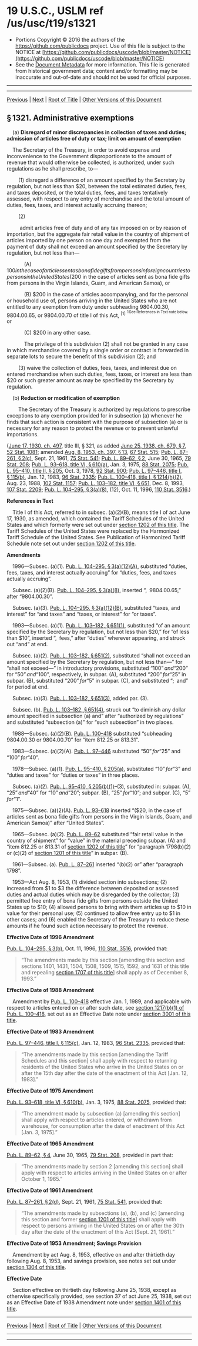 ---
---

# 19 U.S.C., USLM ref /us/usc/t19/s1321

* Portions Copyright © 2016 the authors of the https://github.com/publicdocs project.
  Use of this file is subject to the NOTICE at [https://github.com/publicdocs/uscode/blob/master/NOTICE](https://github.com/publicdocs/uscode/blob/master/NOTICE)
* See the [Document Metadata](././../../../../../..//README.md) for more information.
  This file is generated from historical government data; content and/or formatting may be inaccurate and out-of-date and should not be used for official purposes.

----------
----------

[Previous](./../../../../../..//us/usc/t19/ch4/stII/ptI/m__us_usc_t19_s1320.md) | [Next](./../../../../../..//us/usc/t19/ch4/stII/ptI/m__us_usc_t19_s1322.md) | [Root of Title](./../../../../../../) | [Other Versions of this Document](https://publicdocs.github.io/go/links?ns=uslm&ref=%2Fus%2Fusc%2Ft19%2Fs1321)

## § 1321. Administrative exemptions

    (a) __Disregard of minor discrepancies in collection of taxes and duties; admission of articles free of duty or tax; limit on amount of exemption__ 

    The Secretary of the Treasury, in order to avoid expense and inconvenience to the Government disproportionate to the amount of revenue that would otherwise be collected, is authorized, under such regulations as he shall prescribe, to—

        (1) disregard a difference of an amount specified by the Secretary by regulation, but not less than $20, between the total estimated duties, fees, and taxes deposited, or the total duties, fees, and taxes tentatively assessed, with respect to any entry of merchandise and the total amount of duties, fees, taxes, and interest actually accruing thereon;

        (2)

         admit articles free of duty and of any tax imposed on or by reason of importation, but the aggregate fair retail value in the country of shipment of articles imported by one person on one day and exempted from the payment of duty shall not exceed an amount specified by the Secretary by regulation, but not less than—

            (A) $100 in the case of articles sent as bona fide gifts from persons in foreign countries to persons in the United States ($200 in the case of articles sent as bona fide gifts from persons in the Virgin Islands, Guam, and American Samoa), or

            (B) $200 in the case of articles accompanying, and for the personal or household use of, persons arriving in the United States who are not entitled to any exemption from duty under subheading 9804.00.30, 9804.00.65, or 9804.00.70 of title I of this Act, <sup>\[1\]</sup>  <sup><sup> 1 See References in Text note below. </sup></sup>  or

            (C) $200 in any other case.

            The privilege of this subdivision (2) shall not be granted in any case in which merchandise covered by a single order or contract is forwarded in separate lots to secure the benefit of this subdivision (2); and

        (3) waive the collection of duties, fees, taxes, and interest due on entered merchandise when such duties, fees, taxes, or interest are less than $20 or such greater amount as may be specified by the Secretary by regulation.

    (b) __Reduction or modification of exemption__ 

        The Secretary of the Treasury is authorized by regulations to prescribe exceptions to any exemption provided for in subsection (a) whenever he finds that such action is consistent with the purpose of subsection (a) or is necessary for any reason to protect the revenue or to prevent unlawful importations.

([June 17, 1930, ch. 497][/us/act/1930-06-17/ch497], title III, § 321, as added [June 25, 1938, ch. 679, § 7][/us/act/1938-06-25/ch679/s7], [52 Stat. 1081][/us/stat/52/1081]; amended [Aug. 8, 1953, ch. 397, § 13][/us/act/1953-08-08/ch397/s13], [67 Stat. 515][/us/stat/67/515]; [Pub. L. 87–261, § 2(c)][/us/pl/87/261/s2/c], Sept. 21, 1961, [75 Stat. 541][/us/stat/75/541]; [Pub. L. 89–62, § 2][/us/pl/89/62/s2], June 30, 1965, [79 Stat. 208][/us/stat/79/208]; [Pub. L. 93–618, title VI, § 610(a)][/us/pl/93/618/s610/a], Jan. 3, 1975, [88 Stat. 2075][/us/stat/88/2075]; [Pub. L. 95–410, title II, § 205][/us/pl/95/410/s205], Oct. 3, 1978, [92 Stat. 900][/us/stat/92/900]; [Pub. L. 97–446, title I, § 115(b)][/us/pl/97/446/s115/b], Jan. 12, 1983, [96 Stat. 2335][/us/stat/96/2335]; [Pub. L. 100–418, title I, § 1214(h)(2)][/us/pl/100/418/s1214/h/2], Aug. 23, 1988, [102 Stat. 1157][/us/stat/102/1157]; [Pub. L. 103–182, title VI, § 651][/us/pl/103/182/s651], Dec. 8, 1993, [107 Stat. 2209][/us/stat/107/2209]; [Pub. L. 104–295, § 3(a)(8)][/us/pl/104/295/s3/a/8], (12), Oct. 11, 1996, [110 Stat. 3516][/us/stat/110/3516].)

 __References in Text__ 

    Title I of this Act, referred to in subsec. (a)(2)(B), means title I of act June 17, 1930, as amended, which contained the Tariff Schedules of the United States and which formerly were set out under [section 1202 of this title][/us/usc/t19/s1202]. The Tariff Schedules of the United States were replaced by the Harmonized Tariff Schedule of the United States. See Publication of Harmonized Tariff Schedule note set out under [section 1202 of this title][/us/usc/t19/s1202].

 __Amendments__ 

    1996—Subsec. (a)(1). [Pub. L. 104–295, § 3(a)(12)(A)][/us/pl/104/295/s3/a/12/A], substituted “duties, fees, taxes, and interest actually accruing” for “duties, fees, and taxes actually accruing”.

    Subsec. (a)(2)(B). [Pub. L. 104–295, § 3(a)(8)][/us/pl/104/295/s3/a/8], inserted “, 9804.00.65,” after “9804.00.30”.

    Subsec. (a)(3). [Pub. L. 104–295, § 3(a)(12)(B)][/us/pl/104/295/s3/a/12/B], substituted “taxes, and interest” for “and taxes” and “taxes, or interest” for “or taxes”.

    1993—Subsec. (a)(1). [Pub. L. 103–182, § 651(1)][/us/pl/103/182/s651/1], substituted “of an amount specified by the Secretary by regulation, but not less than $20,” for “of less than $10”, inserted “, fees,” after “duties” wherever appearing, and struck out “and” at end.

    Subsec. (a)(2). [Pub. L. 103–182, § 651(2)][/us/pl/103/182/s651/2], substituted “shall not exceed an amount specified by the Secretary by regulation, but not less than—” for “shall not exceed—” in introductory provisions, substituted “$100” and “$200” for “$50” and “$100”, respectively, in subpar. (A), substituted “$200” for “$25” in subpar. (B), substituted “$200” for “$5” in subpar. (C), and substituted “; and” for period at end.

    Subsec. (a)(3). [Pub. L. 103–182, § 651(3)][/us/pl/103/182/s651/3], added par. (3).

    Subsec. (b). [Pub. L. 103–182, § 651(4)][/us/pl/103/182/s651/4], struck out “to diminish any dollar amount specified in subsection (a) and” after “authorized by regulations” and substituted “subsection (a)” for “such subsection” in two places.

    1988—Subsec. (a)(2)(B). [Pub. L. 100–418][/us/pl/100/418] substituted “subheading 9804.00.30 or 9804.00.70” for “item 812.25 or 813.31”.

    1983—Subsec. (a)(2)(A). [Pub. L. 97–446][/us/pl/97/446] substituted “$50” for “$25” and “$100” for “$40”.

    1978—Subsec. (a)(1). [Pub. L. 95–410, § 205(a)][/us/pl/95/410/s205/a], substituted “$10” for “$3” and “duties and taxes” for “duties or taxes” in three places.

    Subsec. (a)(2). [Pub. L. 95–410, § 205(b)(1)][/us/pl/95/410/s205/b/1]–(3), substituted in: subpar. (A), “$25” and “$40” for “$10” and “$20”; subpar. (B), “$25” for “$10”; and subpar. (C), “$5” for “$1”.

    1975—Subsec. (a)(2)(A). [Pub. L. 93–618][/us/pl/93/618] inserted “($20, in the case of articles sent as bona fide gifts from persons in the Virgin Islands, Guam, and American Samoa)” after “United States”.

    1965—Subsec. (a)(2). [Pub. L. 89–62][/us/pl/89/62] substituted “fair retail value in the country of shipment” for “value” in the material preceding subpar. (A) and “item 812.25 or 813.31 of [section 1202 of this title][/us/usc/t19/s1202]” for “paragraph 1798(b)(2) or (c)(2) of [section 1201 of this title][/us/usc/t19/s1201]” in subpar. (B).

    1961—Subsec. (a). [Pub. L. 87–261][/us/pl/87/261] inserted “(b)(2) or” after “paragraph 1798”.

    1953—Act Aug. 8, 1953, (1) divided section into subsections; (2) increased from $1 to $3 the difference between deposited or assessed duties and actual duties which may be disregarded by the collector; (3) permitted free entry of bona fide gifts from persons outside the United States up to $10; (4) allowed persons to bring with them articles up to $10 in value for their personal use; (5) continued to allow free entry up to $1 in other cases; and (6) enabled the Secretary of the Treasury to reduce these amounts if he found such action necessary to protect the revenue.

 __Effective Date of 1996 Amendment__ 

[Pub. L. 104–295, § 3(b)][/us/pl/104/295/s3/b], Oct. 11, 1996, [110 Stat. 3516][/us/stat/110/3516], provided that: 

> “The amendments made by this section \[amending this section and sections 1401, 1431, 1504, 1508, 1509, 1515, 1592, and 1631 of this title and repealing [section 1707 of this title][/us/usc/t19/s1707]\] shall apply as of December 8, 1993.”

 __Effective Date of 1988 Amendment__ 

    Amendment by [Pub. L. 100–418][/us/pl/100/418] effective Jan. 1, 1989, and applicable with respect to articles entered on or after such date, see [section 1217(b)(1) of Pub. L. 100–418][/us/pl/100/418/s1217/b/1], set out as an Effective Date note under [section 3001 of this title][/us/usc/t19/s3001].

 __Effective Date of 1983 Amendment__ 

[Pub. L. 97–446, title I, § 115(c)][/us/pl/97/446/s115/c], Jan. 12, 1983, [96 Stat. 2335][/us/stat/96/2335], provided that: 

> “The amendments made by this section \[amending the Tariff Schedules and this section\] shall apply with respect to returning residents of the United States who arrive in the United States on or after the 15th day after the date of the enactment of this Act \[Jan. 12, 1983\].”

 __Effective Date of 1975 Amendment__ 

[Pub. L. 93–618, title VI, § 610(b)][/us/pl/93/618/s610/b], Jan. 3, 1975, [88 Stat. 2075][/us/stat/88/2075], provided that: 

> “The amendment made by subsection (a) \[amending this section\] shall apply with respect to articles entered, or withdrawn from warehouse, for consumption after the date of enactment of this Act \[Jan. 3, 1975\].”

 __Effective Date of 1965 Amendment__ 

[Pub. L. 89–62, § 4][/us/pl/89/62/s4], June 30, 1965, [79 Stat. 208][/us/stat/79/208], provided in part that: 

> “The amendments made by section 2 \[amending this section\] shall apply with respect to articles arriving in the United States on or after October 1, 1965.”

 __Effective Date of 1961 Amendment__ 

[Pub. L. 87–261, § 2(d)][/us/pl/87/261/s2/d], Sept. 21, 1961, [75 Stat. 541][/us/stat/75/541], provided that: 

> “The amendments made by subsections (a), (b), and (c) \[amending this section and former [section 1201 of this title][/us/usc/t19/s1201]\] shall apply with respect to persons arriving in the United States on or after the 30th day after the date of the enactment of this Act \[Sept. 21, 1961\].”

 __Effective Date of 1953 Amendment; Savings Provision__ 

    Amendment by act Aug. 8, 1953, effective on and after thirtieth day following Aug. 8, 1953, and savings provision, see notes set out under [section 1304 of this title][/us/usc/t19/s1304].

 __Effective Date__ 

    Section effective on thirtieth day following June 25, 1938, except as otherwise specifically provided, see section 37 of act June 25, 1938, set out as an Effective Date of 1938 Amendment note under [section 1401 of this title][/us/usc/t19/s1401].

----------

[Previous](./../../../../../..//us/usc/t19/ch4/stII/ptI/m__us_usc_t19_s1320.md) | [Next](./../../../../../..//us/usc/t19/ch4/stII/ptI/m__us_usc_t19_s1322.md) | [Root of Title](./../../../../../../) | [Other Versions of this Document](https://publicdocs.github.io/go/links?ns=uslm&ref=%2Fus%2Fusc%2Ft19%2Fs1321)

----------
----------

[/us/act/1930-06-17/ch497]: https://publicdocs.github.io/go/links?ns=uslm&ref=%2Fus%2Fact%2F1930-06-17%2Fch497
[/us/act/1938-06-25/ch679/s7]: https://publicdocs.github.io/go/links?ns=uslm&ref=%2Fus%2Fact%2F1938-06-25%2Fch679%2Fs7
[/us/stat/52/1081]: https://publicdocs.github.io/go/links?ns=uslm&ref=%2Fus%2Fstat%2F52%2F1081
[/us/act/1953-08-08/ch397/s13]: https://publicdocs.github.io/go/links?ns=uslm&ref=%2Fus%2Fact%2F1953-08-08%2Fch397%2Fs13
[/us/stat/67/515]: https://publicdocs.github.io/go/links?ns=uslm&ref=%2Fus%2Fstat%2F67%2F515
[/us/pl/87/261/s2/c]: https://publicdocs.github.io/go/links?ns=uslm&ref=%2Fus%2Fpl%2F87%2F261%2Fs2%2Fc
[/us/stat/75/541]: https://publicdocs.github.io/go/links?ns=uslm&ref=%2Fus%2Fstat%2F75%2F541
[/us/pl/89/62/s2]: https://publicdocs.github.io/go/links?ns=uslm&ref=%2Fus%2Fpl%2F89%2F62%2Fs2
[/us/stat/79/208]: https://publicdocs.github.io/go/links?ns=uslm&ref=%2Fus%2Fstat%2F79%2F208
[/us/pl/93/618/s610/a]: https://publicdocs.github.io/go/links?ns=uslm&ref=%2Fus%2Fpl%2F93%2F618%2Fs610%2Fa
[/us/stat/88/2075]: https://publicdocs.github.io/go/links?ns=uslm&ref=%2Fus%2Fstat%2F88%2F2075
[/us/pl/95/410/s205]: https://publicdocs.github.io/go/links?ns=uslm&ref=%2Fus%2Fpl%2F95%2F410%2Fs205
[/us/stat/92/900]: https://publicdocs.github.io/go/links?ns=uslm&ref=%2Fus%2Fstat%2F92%2F900
[/us/pl/97/446/s115/b]: https://publicdocs.github.io/go/links?ns=uslm&ref=%2Fus%2Fpl%2F97%2F446%2Fs115%2Fb
[/us/stat/96/2335]: https://publicdocs.github.io/go/links?ns=uslm&ref=%2Fus%2Fstat%2F96%2F2335
[/us/pl/100/418/s1214/h/2]: https://publicdocs.github.io/go/links?ns=uslm&ref=%2Fus%2Fpl%2F100%2F418%2Fs1214%2Fh%2F2
[/us/stat/102/1157]: https://publicdocs.github.io/go/links?ns=uslm&ref=%2Fus%2Fstat%2F102%2F1157
[/us/pl/103/182/s651]: https://publicdocs.github.io/go/links?ns=uslm&ref=%2Fus%2Fpl%2F103%2F182%2Fs651
[/us/stat/107/2209]: https://publicdocs.github.io/go/links?ns=uslm&ref=%2Fus%2Fstat%2F107%2F2209
[/us/pl/104/295/s3/a/8]: https://publicdocs.github.io/go/links?ns=uslm&ref=%2Fus%2Fpl%2F104%2F295%2Fs3%2Fa%2F8
[/us/stat/110/3516]: https://publicdocs.github.io/go/links?ns=uslm&ref=%2Fus%2Fstat%2F110%2F3516
[/us/usc/t19/s1202]: https://publicdocs.github.io/go/links?ns=uslm&ref=%2Fus%2Fusc%2Ft19%2Fs1202
[/us/usc/t19/s1202]: https://publicdocs.github.io/go/links?ns=uslm&ref=%2Fus%2Fusc%2Ft19%2Fs1202
[/us/pl/104/295/s3/a/12/A]: https://publicdocs.github.io/go/links?ns=uslm&ref=%2Fus%2Fpl%2F104%2F295%2Fs3%2Fa%2F12%2FA
[/us/pl/104/295/s3/a/8]: https://publicdocs.github.io/go/links?ns=uslm&ref=%2Fus%2Fpl%2F104%2F295%2Fs3%2Fa%2F8
[/us/pl/104/295/s3/a/12/B]: https://publicdocs.github.io/go/links?ns=uslm&ref=%2Fus%2Fpl%2F104%2F295%2Fs3%2Fa%2F12%2FB
[/us/pl/103/182/s651/1]: https://publicdocs.github.io/go/links?ns=uslm&ref=%2Fus%2Fpl%2F103%2F182%2Fs651%2F1
[/us/pl/103/182/s651/2]: https://publicdocs.github.io/go/links?ns=uslm&ref=%2Fus%2Fpl%2F103%2F182%2Fs651%2F2
[/us/pl/103/182/s651/3]: https://publicdocs.github.io/go/links?ns=uslm&ref=%2Fus%2Fpl%2F103%2F182%2Fs651%2F3
[/us/pl/103/182/s651/4]: https://publicdocs.github.io/go/links?ns=uslm&ref=%2Fus%2Fpl%2F103%2F182%2Fs651%2F4
[/us/pl/100/418]: https://publicdocs.github.io/go/links?ns=uslm&ref=%2Fus%2Fpl%2F100%2F418
[/us/pl/97/446]: https://publicdocs.github.io/go/links?ns=uslm&ref=%2Fus%2Fpl%2F97%2F446
[/us/pl/95/410/s205/a]: https://publicdocs.github.io/go/links?ns=uslm&ref=%2Fus%2Fpl%2F95%2F410%2Fs205%2Fa
[/us/pl/95/410/s205/b/1]: https://publicdocs.github.io/go/links?ns=uslm&ref=%2Fus%2Fpl%2F95%2F410%2Fs205%2Fb%2F1
[/us/pl/93/618]: https://publicdocs.github.io/go/links?ns=uslm&ref=%2Fus%2Fpl%2F93%2F618
[/us/pl/89/62]: https://publicdocs.github.io/go/links?ns=uslm&ref=%2Fus%2Fpl%2F89%2F62
[/us/usc/t19/s1202]: https://publicdocs.github.io/go/links?ns=uslm&ref=%2Fus%2Fusc%2Ft19%2Fs1202
[/us/usc/t19/s1201]: https://publicdocs.github.io/go/links?ns=uslm&ref=%2Fus%2Fusc%2Ft19%2Fs1201
[/us/pl/87/261]: https://publicdocs.github.io/go/links?ns=uslm&ref=%2Fus%2Fpl%2F87%2F261
[/us/pl/104/295/s3/b]: https://publicdocs.github.io/go/links?ns=uslm&ref=%2Fus%2Fpl%2F104%2F295%2Fs3%2Fb
[/us/stat/110/3516]: https://publicdocs.github.io/go/links?ns=uslm&ref=%2Fus%2Fstat%2F110%2F3516
[/us/usc/t19/s1707]: https://publicdocs.github.io/go/links?ns=uslm&ref=%2Fus%2Fusc%2Ft19%2Fs1707
[/us/pl/100/418]: https://publicdocs.github.io/go/links?ns=uslm&ref=%2Fus%2Fpl%2F100%2F418
[/us/pl/100/418/s1217/b/1]: https://publicdocs.github.io/go/links?ns=uslm&ref=%2Fus%2Fpl%2F100%2F418%2Fs1217%2Fb%2F1
[/us/usc/t19/s3001]: https://publicdocs.github.io/go/links?ns=uslm&ref=%2Fus%2Fusc%2Ft19%2Fs3001
[/us/pl/97/446/s115/c]: https://publicdocs.github.io/go/links?ns=uslm&ref=%2Fus%2Fpl%2F97%2F446%2Fs115%2Fc
[/us/stat/96/2335]: https://publicdocs.github.io/go/links?ns=uslm&ref=%2Fus%2Fstat%2F96%2F2335
[/us/pl/93/618/s610/b]: https://publicdocs.github.io/go/links?ns=uslm&ref=%2Fus%2Fpl%2F93%2F618%2Fs610%2Fb
[/us/stat/88/2075]: https://publicdocs.github.io/go/links?ns=uslm&ref=%2Fus%2Fstat%2F88%2F2075
[/us/pl/89/62/s4]: https://publicdocs.github.io/go/links?ns=uslm&ref=%2Fus%2Fpl%2F89%2F62%2Fs4
[/us/stat/79/208]: https://publicdocs.github.io/go/links?ns=uslm&ref=%2Fus%2Fstat%2F79%2F208
[/us/pl/87/261/s2/d]: https://publicdocs.github.io/go/links?ns=uslm&ref=%2Fus%2Fpl%2F87%2F261%2Fs2%2Fd
[/us/stat/75/541]: https://publicdocs.github.io/go/links?ns=uslm&ref=%2Fus%2Fstat%2F75%2F541
[/us/usc/t19/s1201]: https://publicdocs.github.io/go/links?ns=uslm&ref=%2Fus%2Fusc%2Ft19%2Fs1201
[/us/usc/t19/s1304]: https://publicdocs.github.io/go/links?ns=uslm&ref=%2Fus%2Fusc%2Ft19%2Fs1304
[/us/usc/t19/s1401]: https://publicdocs.github.io/go/links?ns=uslm&ref=%2Fus%2Fusc%2Ft19%2Fs1401


